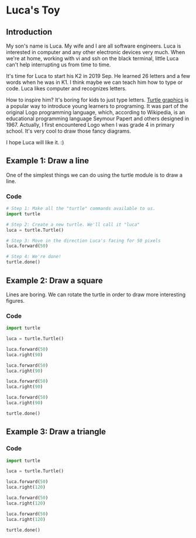 # Luca's Toy

## Introduction

My son's name is Luca. My wife and I are all software engineers. Luca is interested in computer and any other electronic devices very much. When we're at home, working with vi and ssh on the black terminal, little Luca can't help interrupting us from time to time.

It's time for Luca to start his K2 in 2019 Sep. He learned 26 letters and a few words when he was in K1. I think maybe we can teach him how to type or code. Luca likes computer and recognizes letters.

How to inspire him? It's boring for kids to just type letters. [Turtle graphics](https://en.wikipedia.org/wiki/Turtle_graphics) is a popular way to introduce young learners to programing. It was part of the original Logo programming language, which, according to Wikipedia, is an educational programming language Seymour Papert and others designed in 1967. Actually, I first encountered Logo when I was grade 4 in primary school. It's very cool to draw those fancy diagrams.

I hope Luca will like it. :)

## Example 1: Draw a line

One of the simplest things we can do using the turtle module is to draw a line.

### Code

```python
# Step 1: Make all the "turtle" commands available to us.
import turtle

# Step 2: Create a new turtle. We'll call it "luca"
luca = turtle.Turtle()

# Step 3: Move in the direction Luca's facing for 50 pixels
luca.forward(50)

# Step 4: We're done!
turtle.done()
```

## Example 2: Draw a square

Lines are boring. We can rotate the turtle in order to draw more interesting figures.

### Code

```python
import turtle

luca = turtle.Turtle()

luca.forward(50)
luca.right(90)

luca.forward(50)
luca.right(90)

luca.forward(50)
luca.right(90)

luca.forward(50)
luca.right(90)

turtle.done()
```

## Example 3: Draw a triangle

### Code

```python
import turtle

luca = turtle.Turtle()

luca.forward(50)
luca.right(120)

luca.forward(50)
luca.right(120)

luca.forward(50)
luca.right(120)

turtle.done()
```
